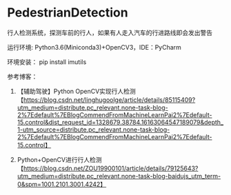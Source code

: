 # PedestrianDetection
行人检测系统，探测车前的行人，如果有人走入汽车的行进路线即会发出警告


运行环境: Python3.6(Miniconda3)+OpenCV3，IDE：PyCharm

环境安装：
pip install imutils


参考博客：

1. 【辅助驾驶】Python OpenCV实现行人检测【https://blog.csdn.net/linghugoolge/article/details/85115409?utm_medium=distribute.pc_relevant.none-task-blog-2%7Edefault%7EBlogCommendFromMachineLearnPai2%7Edefault-15.control&dist_request_id=1328679.38784.16163064547189079&depth_1-utm_source=distribute.pc_relevant.none-task-blog-2%7Edefault%7EBlogCommendFromMachineLearnPai2%7Edefault-15.control】

2. Python+OpenCV进行行人检测【https://blog.csdn.net/ZOU19900101/article/details/79125643?utm_medium=distribute.pc_relevant.none-task-blog-baidujs_utm_term-0&spm=1001.2101.3001.4242】